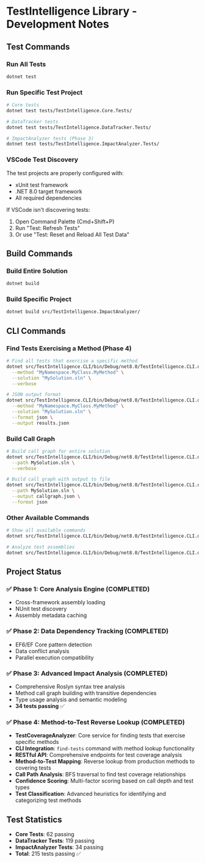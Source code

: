 # TestIntelligence Library - Development Notes

## Test Commands

### Run All Tests
```bash
dotnet test
```

### Run Specific Test Project
```bash
# Core tests
dotnet test tests/TestIntelligence.Core.Tests/

# DataTracker tests  
dotnet test tests/TestIntelligence.DataTracker.Tests/

# ImpactAnalyzer tests (Phase 3)
dotnet test tests/TestIntelligence.ImpactAnalyzer.Tests/
```

### VSCode Test Discovery
The test projects are properly configured with:
- xUnit test framework
- .NET 8.0 target framework
- All required dependencies

If VSCode isn't discovering tests:
1. Open Command Palette (Cmd+Shift+P)
2. Run "Test: Refresh Tests"
3. Or use "Test: Reset and Reload All Test Data"

## Build Commands

### Build Entire Solution
```bash
dotnet build
```

### Build Specific Project
```bash
dotnet build src/TestIntelligence.ImpactAnalyzer/
```

## CLI Commands

### Find Tests Exercising a Method (Phase 4)
```bash
# Find all tests that exercise a specific method
dotnet src/TestIntelligence.CLI/bin/Debug/net8.0/TestIntelligence.CLI.dll find-tests \
  --method "MyNamespace.MyClass.MyMethod" \
  --solution "MySolution.sln" \
  --verbose

# JSON output format
dotnet src/TestIntelligence.CLI/bin/Debug/net8.0/TestIntelligence.CLI.dll find-tests \
  --method "MyNamespace.MyClass.MyMethod" \
  --solution "MySolution.sln" \
  --format json \
  --output results.json
```

### Build Call Graph
```bash
# Build call graph for entire solution
dotnet src/TestIntelligence.CLI/bin/Debug/net8.0/TestIntelligence.CLI.dll callgraph \
  --path MySolution.sln \
  --verbose

# Build call graph with output to file
dotnet src/TestIntelligence.CLI/bin/Debug/net8.0/TestIntelligence.CLI.dll callgraph \
  --path MySolution.sln \
  --output callgraph.json \
  --format json
```

### Other Available Commands
```bash
# Show all available commands
dotnet src/TestIntelligence.CLI/bin/Debug/net8.0/TestIntelligence.CLI.dll --help

# Analyze test assemblies
dotnet src/TestIntelligence.CLI/bin/Debug/net8.0/TestIntelligence.CLI.dll analyze --path MySolution.sln
```

## Project Status

### ✅ Phase 1: Core Analysis Engine (COMPLETED)
- Cross-framework assembly loading
- NUnit test discovery
- Assembly metadata caching

### ✅ Phase 2: Data Dependency Tracking (COMPLETED) 
- EF6/EF Core pattern detection
- Data conflict analysis
- Parallel execution compatibility

### ✅ Phase 3: Advanced Impact Analysis (COMPLETED)
- Comprehensive Roslyn syntax tree analysis
- Method call graph building with transitive dependencies
- Type usage analysis and semantic modeling
- **34 tests passing** ✅

### ✅ Phase 4: Method-to-Test Reverse Lookup (COMPLETED)
- **TestCoverageAnalyzer**: Core service for finding tests that exercise specific methods
- **CLI Integration**: `find-tests` command with method lookup functionality
- **RESTful API**: Comprehensive endpoints for test coverage analysis
- **Method-to-Test Mapping**: Reverse lookup from production methods to covering tests
- **Call Path Analysis**: BFS traversal to find test coverage relationships
- **Confidence Scoring**: Multi-factor scoring based on call depth and test types
- **Test Classification**: Advanced heuristics for identifying and categorizing test methods

## Test Statistics
- **Core Tests**: 62 passing
- **DataTracker Tests**: 119 passing  
- **ImpactAnalyzer Tests**: 34 passing
- **Total**: 215 tests passing ✅